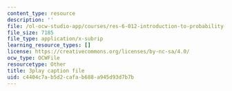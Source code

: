 ```yaml
---
content_type: resource
description: ''
file: /ol-ocw-studio-app/courses/res-6-012-introduction-to-probability-spring-2018/c4404c7ab5d2cafab688a945d93d7b7b_TAyA-rjmesQ.srt
file_size: 7185
file_type: application/x-subrip
learning_resource_types: []
license: https://creativecommons.org/licenses/by-nc-sa/4.0/
ocw_type: OCWFile
resourcetype: Other
title: 3play caption file
uid: c4404c7a-b5d2-cafa-b688-a945d93d7b7b
---
```

